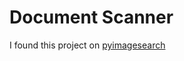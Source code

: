 # Document Scanner
I found this project on [pyimagesearch](http://www.pyimagesearch.com/2014/09/01/build-kick-ass-mobile-document-scanner-just-5-minutes/?__s=qfesvtpzzekgnpu4vorc)
